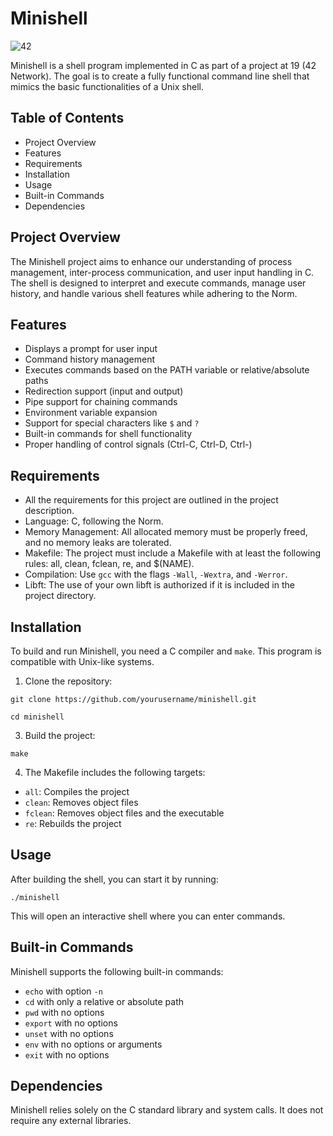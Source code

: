 # Minishell
![42](https://img.shields.io/badge/School-42-black?style=flat-square&logo=42)

Minishell is a shell program implemented in C as part of a project at 19 (42 Network). The goal is to create a fully functional command line shell that mimics the basic functionalities of a Unix shell.

## Table of Contents

- Project Overview
- Features
- Requirements
- Installation
- Usage
- Built-in Commands
- Dependencies

## Project Overview

The Minishell project aims to enhance our understanding of process management, inter-process communication, and user input handling in C. The shell is designed to interpret and execute commands, manage user history, and handle various shell features while adhering to the Norm.

## Features

- Displays a prompt for user input
- Command history management
- Executes commands based on the PATH variable or relative/absolute paths
- Redirection support (input and output)
- Pipe support for chaining commands
- Environment variable expansion
- Support for special characters like `$` and `?`
- Built-in commands for shell functionality
- Proper handling of control signals (Ctrl-C, Ctrl-D, Ctrl-\)

## Requirements

- All the requirements for this project are outlined in the project description.
- Language: C, following the Norm.
- Memory Management: All allocated memory must be properly freed, and no memory leaks are tolerated.
- Makefile: The project must include a Makefile with at least the following rules: all, clean, fclean, re, and $(NAME).
- Compilation: Use `gcc` with the flags `-Wall`, `-Wextra`, and `-Werror`.
- Libft: The use of your own libft is authorized if it is included in the project directory.

## Installation

To build and run Minishell, you need a C compiler and `make`. This program is compatible with Unix-like systems.

1. Clone the repository:

```
git clone https://github.com/yourusername/minishell.git
```
```
cd minishell
```

3. Build the project:
```
make
```

4. The Makefile includes the following targets:
- `all`: Compiles the project
- `clean`: Removes object files
- `fclean`: Removes object files and the executable
- `re`: Rebuilds the project

## Usage

After building the shell, you can start it by running:

```
./minishell
```

This will open an interactive shell where you can enter commands.

## Built-in Commands

Minishell supports the following built-in commands:

- `echo` with option `-n`
- `cd` with only a relative or absolute path
- `pwd` with no options
- `export` with no options
- `unset` with no options
- `env` with no options or arguments
- `exit` with no options

## Dependencies

Minishell relies solely on the C standard library and system calls. It does not require any external libraries.

